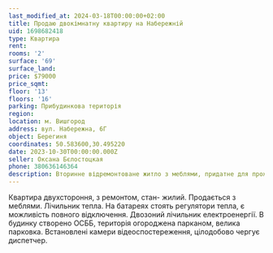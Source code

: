 ```yaml
---
last_modified_at: 2024-03-18T00:00:00+02:00
title: Продаю двокімнатну квартиру на Набережній
uid: 1698682418
type: Квартира
rent:
rooms: '2'
surface: '69'
surface_land:
price: $79000
price_sqmt:
floor: '13'
floors: '16'
parking: Прибудинкова територія
region:
location: м. Вишгород
address: вул. Набережна, 6Г
object: Берегиня
coordinates: 50.583600,30.495220
date: 2023-10-30T00:00:00.000Z
seller: Оксана Бєлостоцкая
phone: 380636146364
description: Вторинне відремонтоване житло з меблями, придатне для проживання
---
```


Квартира двухстороння, з ремонтом, стан- жилий. Продається з меблями. Лічильник тепла. На батареях стоять регулятори тепла, є можливість повного відключення. Двозоний лічильник електроенергії. В будинку створено ОСББ, територія огороджена парканом, велика парковка. Встановлені камери відеоспостереження, цілодобово чергує диспетчер.
